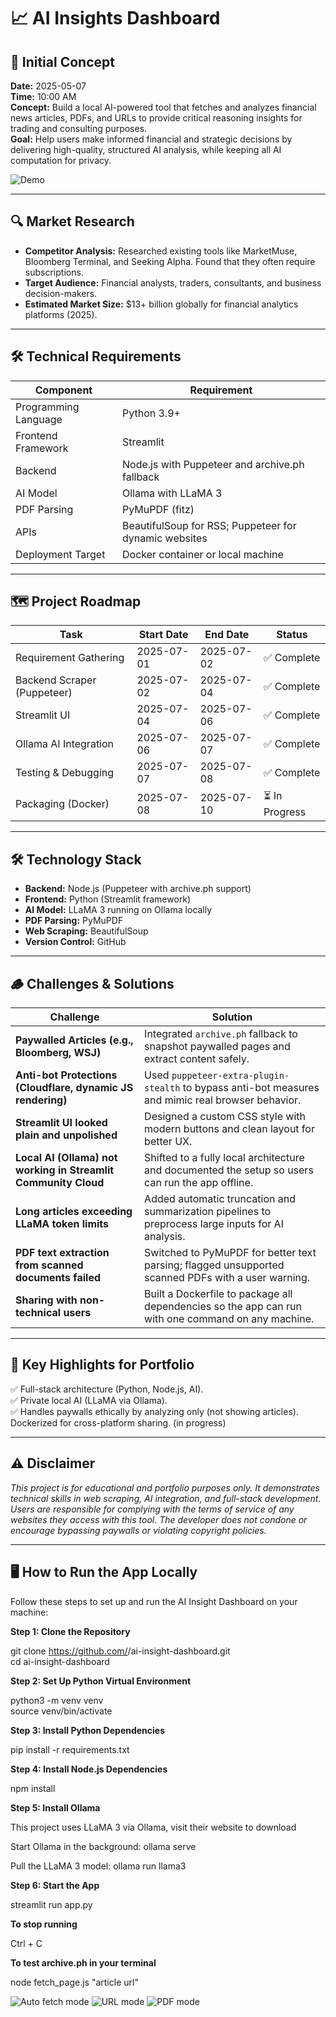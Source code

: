 # 📈 AI Insights Dashboard

## 📅 Initial Concept
**Date:** 2025-05-07  
**Time:** 10:00 AM  
**Concept:** Build a local AI-powered tool that fetches and analyzes financial news articles, PDFs, and URLs to provide critical reasoning insights for trading and consulting purposes.  
**Goal:** Help users make informed financial and strategic decisions by delivering high-quality, structured AI analysis, while keeping all AI computation for privacy.  

![Demo](assets/APP-demo.gif)

---

## 🔍 Market Research
- **Competitor Analysis:** Researched existing tools like MarketMuse, Bloomberg Terminal, and Seeking Alpha. Found that they often require subscriptions.  
- **Target Audience:** Financial analysts, traders, consultants, and business decision-makers.  
- **Estimated Market Size:** $13+ billion globally for financial analytics platforms (2025).  

---

## 🛠 Technical Requirements
| Component            | Requirement                                             |
|----------------------|---------------------------------------------------------|
| Programming Language | Python 3.9+                                             |
| Frontend Framework   | Streamlit                                               |
| Backend              | Node.js with Puppeteer and archive.ph fallback          |
| AI Model             | Ollama with LLaMA 3                                     |
| PDF Parsing          | PyMuPDF (fitz)                                          |
| APIs                 | BeautifulSoup for RSS; Puppeteer for dynamic websites   |
| Deployment Target    | Docker container or local machine                       |

---

## 🗺 Project Roadmap

| Task                      | Start Date | End Date   | Status       |
|---------------------------|------------|------------|--------------|
| Requirement Gathering     | 2025-07-01 | 2025-07-02 | ✅ Complete   |
| Backend Scraper (Puppeteer)| 2025-07-02 | 2025-07-04 | ✅ Complete   |
| Streamlit UI              | 2025-07-04 | 2025-07-06 | ✅ Complete   |
| Ollama AI Integration     | 2025-07-06 | 2025-07-07 | ✅ Complete   |
| Testing & Debugging       | 2025-07-07 | 2025-07-08 | ✅ Complete   |
| Packaging (Docker)        | 2025-07-08 | 2025-07-10 | ⏳ In Progress|

---

## 🛠 Technology Stack
- **Backend:** Node.js (Puppeteer with archive.ph support)  
- **Frontend:** Python (Streamlit framework)  
- **AI Model:** LLaMA 3 running on Ollama locally  
- **PDF Parsing:** PyMuPDF  
- **Web Scraping:** BeautifulSoup  
- **Version Control:** GitHub  

---

## 🪵 Challenges & Solutions

| **Challenge**                                                                                      | **Solution**                                                                                                                       |
|-----------------------------------------------------------------------------------------------------|--------------------------------------------------------------------------------------------------------------------------------------|
| **Paywalled Articles (e.g., Bloomberg, WSJ)**                                                      | Integrated `archive.ph` fallback to snapshot paywalled pages and extract content safely.                                            |
| **Anti-bot Protections (Cloudflare, dynamic JS rendering)**                                        | Used `puppeteer-extra-plugin-stealth` to bypass anti-bot measures and mimic real browser behavior.                                  |
| **Streamlit UI looked plain and unpolished**                                                       | Designed a custom CSS style with modern buttons and clean layout for better UX.                                                     |
| **Local AI (Ollama) not working in Streamlit Community Cloud**                                     | Shifted to a fully local architecture and documented the setup so users can run the app offline.                                    |
| **Long articles exceeding LLaMA token limits**                                                     | Added automatic truncation and summarization pipelines to preprocess large inputs for AI analysis.                                  |
| **PDF text extraction from scanned documents failed**                                              | Switched to PyMuPDF for better text parsing; flagged unsupported scanned PDFs with a user warning.                                  |
| **Sharing with non-technical users**                                                               | Built a Dockerfile to package all dependencies so the app can run with one command on any machine.                                  |

---

## 🧠 Key Highlights for Portfolio
✅ Full-stack architecture (Python, Node.js, AI).  
✅ Private local AI (LLaMA via Ollama).  
✅ Handles paywalls ethically by analyzing only (not showing articles).  
Dockerized for cross-platform sharing.  (in progress)

---

## ⚠️ Disclaimer
*This project is for educational and portfolio purposes only. It demonstrates technical skills in web scraping, AI integration, and full-stack development. Users are responsible for complying with the terms of service of any websites they access with this tool. The developer does not condone or encourage bypassing paywalls or violating copyright policies.*

---

## 🖥️ How to Run the App Locally

Follow these steps to set up and run the AI Insight Dashboard on your machine:  

**Step 1: Clone the Repository**

git clone https://github.com/<your-username>/ai-insight-dashboard.git  
cd ai-insight-dashboard 

**Step 2: Set Up Python Virtual Environment**

python3 -m venv venv  
source venv/bin/activate  

**Step 3: Install Python Dependencies**

pip install -r requirements.txt

**Step 4: Install Node.js Dependencies**

npm install  

**Step 5: Install Ollama**

This project uses LLaMA 3 via Ollama, visit their website to download

Start Ollama in the background:
ollama serve

Pull the LLaMA 3 model:
ollama run llama3

**Step 6: Start the App**

streamlit run app.py

**To stop running**

Ctrl + C

**To test archive.ph in your terminal**

node fetch_page.js "article url"


![Auto fetch mode](assets/Auto%20fetch%20mode.png)
![URL mode](assets/URL%20mode.png)
![PDF mode](assets/PDF%20mode.png)

